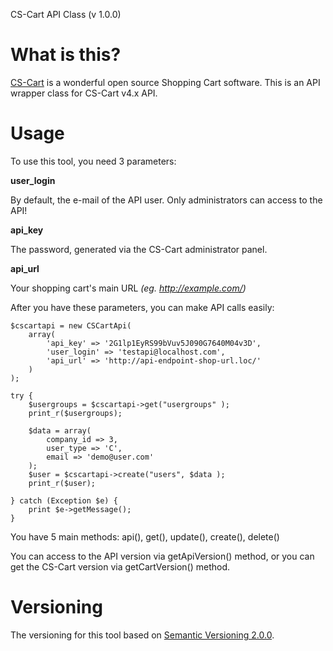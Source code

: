 CS-Cart API Class (v 1.0.0)

What is this?
=========

[CS-Cart](http://cs-cart.com/) is a wonderful open source Shopping Cart software.
This is an API wrapper class for CS-Cart v4.x API.

Usage
=========

To use this tool, you need 3 parameters:

**user_login**

By default, the e-mail of the API user. Only administrators can access to the API!

**api_key**

The password, generated via the CS-Cart administrator panel.

**api_url**

Your shopping cart's main URL *(eg. http://example.com/)*

After you have these parameters, you can make API calls easily:

    $cscartapi = new CSCartApi(
        array(
            'api_key' => '2G1lp1EyRS99bVuv5J090G7640M04v3D',
            'user_login' => 'testapi@localhost.com',
            'api_url' => 'http://api-endpoint-shop-url.loc/'
        )
    );

	try {
	    $usergroups = $cscartapi->get("usergroups" );
	    print_r($usergroups);
	    
	    $data = array(
		    company_id => 3,
		    user_type => 'C',
		    email => 'demo@user.com'
	    );
	    $user = $cscartapi->create("users", $data );
	    print_r($user);
	    
	} catch (Exception $e) {
	    print $e->getMessage();
	}

You have 5 main methods: api(), get(), update(), create(), delete()

You can access to the API version via getApiVersion() method, or you can get the CS-Cart version via getCartVersion() method.

Versioning
==========
The versioning for this tool based on [Semantic Versioning 2.0.0](http://semver.org/).
